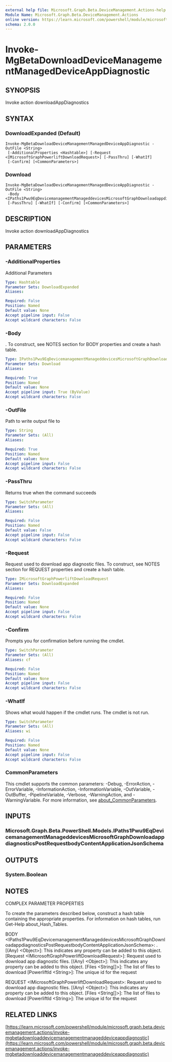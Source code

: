```yaml
---
external help file: Microsoft.Graph.Beta.DeviceManagement.Actions-help.xml
Module Name: Microsoft.Graph.Beta.DeviceManagement.Actions
online version: https://learn.microsoft.com/powershell/module/microsoft.graph.beta.devicemanagement.actions/invoke-mgbetadownloaddevicemanagementmanageddeviceappdiagnostic
schema: 2.0.0
---
```


# Invoke-MgBetaDownloadDeviceManagementManagedDeviceAppDiagnostic

## SYNOPSIS
Invoke action downloadAppDiagnostics

## SYNTAX

### DownloadExpanded (Default)
```
Invoke-MgBetaDownloadDeviceManagementManagedDeviceAppDiagnostic -OutFile <String>
 [-AdditionalProperties <Hashtable>] [-Request <IMicrosoftGraphPowerliftDownloadRequest>] [-PassThru] [-WhatIf]
 [-Confirm] [<CommonParameters>]
```

### Download
```
Invoke-MgBetaDownloadDeviceManagementManagedDeviceAppDiagnostic -OutFile <String>
 -Body <IPaths1Pwu9EqDevicemanagementManageddevicesMicrosoftGraphDownloadappdiagnosticsPostRequestbodyContentApplicationJsonSchema>
 [-PassThru] [-WhatIf] [-Confirm] [<CommonParameters>]
```

## DESCRIPTION
Invoke action downloadAppDiagnostics

## PARAMETERS

### -AdditionalProperties
Additional Parameters

```yaml
Type: Hashtable
Parameter Sets: DownloadExpanded
Aliases:

Required: False
Position: Named
Default value: None
Accept pipeline input: False
Accept wildcard characters: False
```

### -Body
.
To construct, see NOTES section for BODY properties and create a hash table.

```yaml
Type: IPaths1Pwu9EqDevicemanagementManageddevicesMicrosoftGraphDownloadappdiagnosticsPostRequestbodyContentApplicationJsonSchema
Parameter Sets: Download
Aliases:

Required: True
Position: Named
Default value: None
Accept pipeline input: True (ByValue)
Accept wildcard characters: False
```

### -OutFile
Path to write output file to

```yaml
Type: String
Parameter Sets: (All)
Aliases:

Required: True
Position: Named
Default value: None
Accept pipeline input: False
Accept wildcard characters: False
```

### -PassThru
Returns true when the command succeeds

```yaml
Type: SwitchParameter
Parameter Sets: (All)
Aliases:

Required: False
Position: Named
Default value: False
Accept pipeline input: False
Accept wildcard characters: False
```

### -Request
Request used to download app diagnostic files.
To construct, see NOTES section for REQUEST properties and create a hash table.

```yaml
Type: IMicrosoftGraphPowerliftDownloadRequest
Parameter Sets: DownloadExpanded
Aliases:

Required: False
Position: Named
Default value: None
Accept pipeline input: False
Accept wildcard characters: False
```

### -Confirm
Prompts you for confirmation before running the cmdlet.

```yaml
Type: SwitchParameter
Parameter Sets: (All)
Aliases: cf

Required: False
Position: Named
Default value: None
Accept pipeline input: False
Accept wildcard characters: False
```

### -WhatIf
Shows what would happen if the cmdlet runs.
The cmdlet is not run.

```yaml
Type: SwitchParameter
Parameter Sets: (All)
Aliases: wi

Required: False
Position: Named
Default value: None
Accept pipeline input: False
Accept wildcard characters: False
```

### CommonParameters
This cmdlet supports the common parameters: -Debug, -ErrorAction, -ErrorVariable, -InformationAction, -InformationVariable, -OutVariable, -OutBuffer, -PipelineVariable, -Verbose, -WarningAction, and -WarningVariable. For more information, see [about_CommonParameters](http://go.microsoft.com/fwlink/?LinkID=113216).

## INPUTS

### Microsoft.Graph.Beta.PowerShell.Models.IPaths1Pwu9EqDevicemanagementManageddevicesMicrosoftGraphDownloadappdiagnosticsPostRequestbodyContentApplicationJsonSchema
## OUTPUTS

### System.Boolean
## NOTES
COMPLEX PARAMETER PROPERTIES

To create the parameters described below, construct a hash table containing the appropriate properties.
For information on hash tables, run Get-Help about_Hash_Tables.

BODY \<IPaths1Pwu9EqDevicemanagementManageddevicesMicrosoftGraphDownloadappdiagnosticsPostRequestbodyContentApplicationJsonSchema\>: .
  \[(Any) \<Object\>\]: This indicates any property can be added to this object.
  \[Request \<IMicrosoftGraphPowerliftDownloadRequest\>\]: Request used to download app diagnostic files.
    \[(Any) \<Object\>\]: This indicates any property can be added to this object.
    \[Files \<String\[\]\>\]: The list of files to download
    \[PowerliftId \<String\>\]: The unique id for the request

REQUEST \<IMicrosoftGraphPowerliftDownloadRequest\>: Request used to download app diagnostic files.
  \[(Any) \<Object\>\]: This indicates any property can be added to this object.
  \[Files \<String\[\]\>\]: The list of files to download
  \[PowerliftId \<String\>\]: The unique id for the request

## RELATED LINKS

[https://learn.microsoft.com/powershell/module/microsoft.graph.beta.devicemanagement.actions/invoke-mgbetadownloaddevicemanagementmanageddeviceappdiagnostic](https://learn.microsoft.com/powershell/module/microsoft.graph.beta.devicemanagement.actions/invoke-mgbetadownloaddevicemanagementmanageddeviceappdiagnostic)


